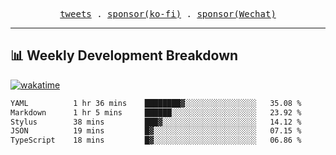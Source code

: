 <p align="center">
  <samp>
    <a href="https://twitter.com/everfu8">tweets</a> .
    <a href="https://ko-fi.com/everfu">sponsor(ko-fi)</a> . 
    <a href="https://s3.qjqq.cn/47/663742bac8e52.webp!color">sponsor(Wechat)</a>
  </samp>
</p>

---

## 📊 Weekly Development Breakdown

[![wakatime](https://wakatime.com/badge/user/0fcef314-a9cd-4509-9880-5cdb2158a775.svg)](https://wakatime.com/@0fcef314-a9cd-4509-9880-5cdb2158a775)

<!--START_SECTION:waka-->

```txt
YAML          1 hr 36 mins    ████████▓░░░░░░░░░░░░░░░░   35.08 %
Markdown      1 hr 5 mins     ██████░░░░░░░░░░░░░░░░░░░   23.92 %
Stylus        38 mins         ███▓░░░░░░░░░░░░░░░░░░░░░   14.12 %
JSON          19 mins         █▓░░░░░░░░░░░░░░░░░░░░░░░   07.15 %
TypeScript    18 mins         █▓░░░░░░░░░░░░░░░░░░░░░░░   06.86 %
```

<!--END_SECTION:waka-->